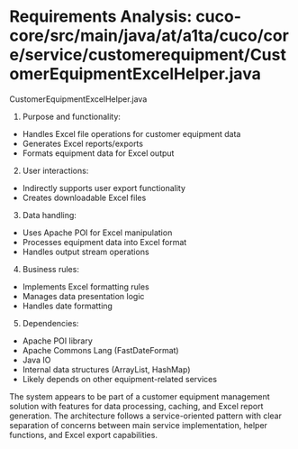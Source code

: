 # Requirements Analysis: cuco-core/src/main/java/at/a1ta/cuco/core/service/customerequipment/CustomerEquipmentExcelHelper.java

CustomerEquipmentExcelHelper.java
1. Purpose and functionality:
- Handles Excel file operations for customer equipment data
- Generates Excel reports/exports
- Formats equipment data for Excel output

2. User interactions:
- Indirectly supports user export functionality
- Creates downloadable Excel files

3. Data handling:
- Uses Apache POI for Excel manipulation
- Processes equipment data into Excel format
- Handles output stream operations

4. Business rules:
- Implements Excel formatting rules
- Manages data presentation logic
- Handles date formatting

5. Dependencies:
- Apache POI library
- Apache Commons Lang (FastDateFormat)
- Java IO
- Internal data structures (ArrayList, HashMap)
- Likely depends on other equipment-related services

The system appears to be part of a customer equipment management solution with features for data processing, caching, and Excel report generation. The architecture follows a service-oriented pattern with clear separation of concerns between main service implementation, helper functions, and Excel export capabilities.